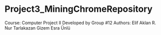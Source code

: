 # Project3_MiningChromeRepository
Course: Computer Project II
Developed by Group #12
Authors: Elif Aklan
         R. Nur Tarlakazan
         Gizem Esra Ünlü
